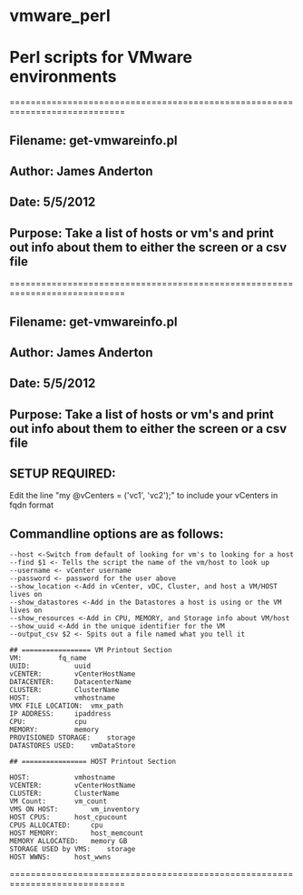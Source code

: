 # vmware_perl
# Perl scripts for VMware environments
============================================================================
## Filename: get-vmwareinfo.pl
## Author: James Anderton
## Date: 5/5/2012
## Purpose: Take a list of hosts or vm's and print out info about them to either the screen or a csv file
============================================================================
## Filename: get-vmwareinfo.pl
## Author: James Anderton
## Date: 5/5/2012
## Purpose: Take a list of hosts or vm's and print out info about them to either the screen or a csv file

## SETUP REQUIRED:
Edit the line "my @vCenters = ('vc1', 'vc2');" to include your vCenters in fqdn format

## Commandline options are as follows:
```
--host <-Switch from default of looking for vm's to looking for a host
--find $1 <- Tells the script the name of the vm/host to look up
--username <- vCenter username
--password <- password for the user above
--show_location <-Add in vCenter, vDC, Cluster, and host a VM/HOST lives on 
--show_datastores <-Add in the Datastores a host is using or the VM lives on
--show_resources <-Add in CPU, MEMORY, and Storage info about VM/host
--show_uuid <-Add in the unique identifier for the VM 
--output_csv $2 <- Spits out a file named what you tell it

## ================= VM Printout Section
VM:			fq_name
UUID:			uuid
vCENTER:		vCenterHostName
DATACENTER:		DatacenterName
CLUSTER:		ClusterName
HOST:			vmhostname
VMX FILE LOCATION:	vmx_path
IP ADDRESS:		ipaddress
CPU:			cpu
MEMORY:			memory
PROVISIONED STORAGE:	storage
DATASTORES USED:	vmDataStore

## ================ HOST Printout Section

HOST:			vmhostname
VCENTER:		vCenterHostName
CLUSTER:		ClusterName
VM Count:		vm_count
VMS ON HOST:		vm_inventory
HOST CPUS:		host_cpucount
CPUS ALLOCATED:		cpu
HOST MEMORY:		host_memcount
MEMORY ALLOCATED:	memory GB
STORAGE USED by VMS:	storage
HOST WWNS:		host_wwns
```
============================================================================
